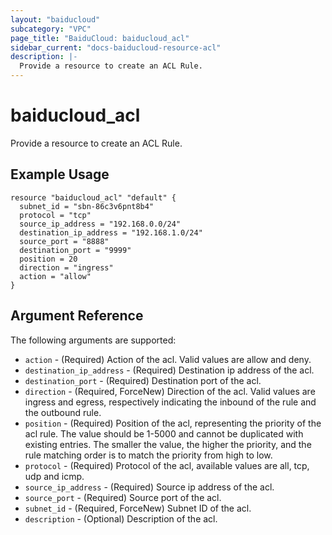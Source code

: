 ```yaml
---
layout: "baiducloud"
subcategory: "VPC"
page_title: "BaiduCloud: baiducloud_acl"
sidebar_current: "docs-baiducloud-resource-acl"
description: |-
  Provide a resource to create an ACL Rule.
---
```


# baiducloud_acl

Provide a resource to create an ACL Rule.

## Example Usage

```hcl
resource "baiducloud_acl" "default" {
  subnet_id = "sbn-86c3v6pnt8b4"
  protocol = "tcp"
  source_ip_address = "192.168.0.0/24"
  destination_ip_address = "192.168.1.0/24"
  source_port = "8888"
  destination_port = "9999"
  position = 20
  direction = "ingress"
  action = "allow"
}
```

## Argument Reference

The following arguments are supported:

* `action` - (Required) Action of the acl. Valid values are allow and deny.
* `destination_ip_address` - (Required) Destination ip address of the acl.
* `destination_port` - (Required) Destination port of the acl.
* `direction` - (Required, ForceNew) Direction of the acl. Valid values are ingress and egress, respectively indicating the inbound of the rule and the outbound rule.
* `position` - (Required) Position of the acl, representing the priority of the acl rule. The value should be 1-5000 and cannot be duplicated with existing entries. The smaller the value, the higher the priority, and the rule matching order is to match the priority from high to low.
* `protocol` - (Required) Protocol of the acl, available values are all, tcp, udp and icmp.
* `source_ip_address` - (Required) Source ip address of the acl.
* `source_port` - (Required) Source port of the acl.
* `subnet_id` - (Required, ForceNew) Subnet ID of the acl.
* `description` - (Optional) Description of the acl.


